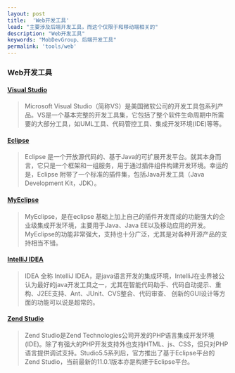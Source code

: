 ```yaml
---
layout: post
title:  'Web开发工具'
lead: "主要涉及后端开发工具，而这个仅限于和移动端相关的"
description: "Web开发工具"
keywords: "MobDevGroup、后端开发工具"
permalink: 'tools/web'
---
```


### Web开发工具

#### [Visual Studio](https://www.visualstudio.com/)
> Microsoft Visual Studio（简称VS）是美国微软公司的开发工具包系列产品。VS是一个基本完整的开发工具集，它包括了整个软件生命周期中所需要的大部分工具，如UML工具、代码管控工具、集成开发环境(IDE)等等。

#### [Eclipse](http://www.eclipse.org/)
> Eclipse 是一个开放源代码的、基于Java的可扩展开发平台。就其本身而言，它只是一个框架和一组服务，用于通过插件组件构建开发环境。幸运的是，Eclipse 附带了一个标准的插件集，包括Java开发工具（Java Development Kit，JDK）。

#### [MyEclipse](http://www.myeclipsecn.com/)
> MyEclipse，是在eclipse 基础上加上自己的插件开发而成的功能强大的企业级集成开发环境，主要用于Java、Java EE以及移动应用的开发。MyEclipse的功能非常强大，支持也十分广泛，尤其是对各种开源产品的支持相当不错。

#### [IntelliJ IDEA](http://www.jetbrains.com/idea/)
>   IDEA 全称 IntelliJ IDEA，是java语言开发的集成环境，IntelliJ在业界被公认为最好的java开发工具之一，尤其在智能代码助手、代码自动提示、重构、J2EE支持、Ant、JUnit、CVS整合、代码审查、 创新的GUI设计等方面的功能可以说是超常的。

#### [Zend Studio](http://www.zend.com/en/products/studio)
> Zend Studio是Zend Technologies公司开发的PHP语言集成开发环境(IDE)。除了有强大的PHP开发支持外也支持HTML、js、CSS，但只对PHP语言提供调试支持。Studio5.5系列后，官方推出了基于Eclipse平台的Zend Studio，当前最新的11.0.1版本亦是构建于Eclipse平台。
